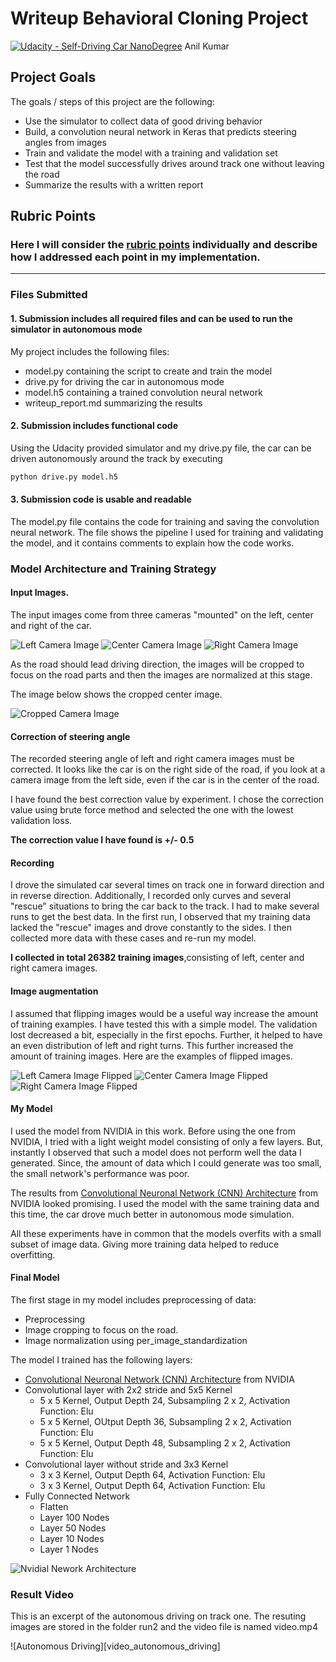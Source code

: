 # Writeup Behavioral Cloning Project
[![Udacity - Self-Driving Car NanoDegree](https://s3.amazonaws.com/udacity-sdc/github/shield-carnd.svg)](http://www.udacity.com/drive)
Anil Kumar


## Project Goals

The goals / steps of this project are the following:
* Use the simulator to collect data of good driving behavior
* Build, a convolution neural network in Keras that predicts steering angles from images
* Train and validate the model with a training and validation set
* Test that the model successfully drives around track one without leaving the road
* Summarize the results with a written report

[//]: # (Image References)

[image_nvidia_model]: ./report/model_architecture.png "Model Visualization"
[center_image]: ./report/center_camera.jpg "Center Training Image"
[left_image]: ./report/left_camera.jpg "Left Training Image"
[right_image]: ./report/right_camera.jpg "Right Training Image"
[center_image_cropped]: ./report/center_image_cropped.jpg "Cropped Center Training Image"
[center_image_flipped]: ./report/center_camera_flipped.jpg "Flipped Center Training Image"
[left_image_flipped]: ./report/left_camera_flipped.jpg "Flipped Left Training Image"
[right_image_flipped]: ./report/right_camera_flipped.jpg "Flipped Right Training Image"

## Rubric Points
### Here I will consider the [rubric points](https://review.udacity.com/#!/rubrics/432/view) individually and describe how I addressed each point in my implementation.

---
### Files Submitted

#### 1. Submission includes all required files and can be used to run the simulator in autonomous mode

My project includes the following files:
* model.py containing the script to create and train the model
* drive.py for driving the car in autonomous mode
* model.h5 containing a trained convolution neural network 
* writeup_report.md summarizing the results

#### 2. Submission includes functional code
Using the Udacity provided simulator and my drive.py file, the car can be driven autonomously around the track by executing 

```sh
python drive.py model.h5
```

#### 3. Submission code is usable and readable

The model.py file contains the code for training and saving the convolution neural network. The file shows the pipeline I used for training and validating the model, and it contains comments to explain how the code works.

### Model Architecture and Training Strategy

#### Input Images.

The input images come from three cameras "mounted" on the left, center and right of the car.

![Left Camera Image][left_image] ![Center Camera Image][center_image] ![Right Camera Image][right_image]

As the road should lead driving direction, the images will be cropped to focus on the road parts and then the images are normalized at this stage.

The image below shows the cropped center image.

![Cropped Camera Image][center_image_cropped]


#### Correction of steering angle

The recorded steering angle of left and right camera images must be corrected. It looks like the car is on the right side of the road, if you look at a camera image from the left side, even if the car is in the center of the road.

I have found the best correction value by experiment. I chose the correction value using brute force method and selected the one with the lowest validation loss.

**The correction value I have found is +/- 0.5**


#### Recording

I drove the simulated car several times on track one in forward direction and in reverse direction. Additionally, I recorded only curves and several "rescue" situations to bring the car back to the track. I had to make several runs to get the best data. In the first run, I observed that my training data lacked the "rescue" images and drove constantly to the sides. I then collected more data with these cases and re-run my model.

**I collected in total 26382 training images**,consisting of left, center and right camera images.


#### Image augmentation

I assumed that flipping images would be a useful way increase the amount of training examples. I have tested this with a simple model. The validation lost decreased a bit, especially in the first epochs. Further, it helped to have an even distribution of left and right turns. This further increased the amount of training images. Here are the examples of flipped images.

![Left Camera Image Flipped][left_image_flipped] ![Center Camera Image Flipped][center_image_flipped] ![Right Camera Image Flipped][right_image_flipped]

#### My Model

I used the model from NVIDIA in this work. Before using the one from NVIDIA, I tried with a light weight model consisting of only a few layers. But, instantly I observed that such a model does not perform well the data I generated. Since, the amount of data which I could generate was too small, the small network's performance was poor.

The results from [Convolutional Neuronal Network (CNN) Architecture](https://devblogs.nvidia.com/deep-learning-self-driving-cars/) from NVIDIA looked promising. I used the model with the same training data and this time, the car drove much better in autonomous mode simulation.

All these experiments have in common that the models overfits with a small subset of image data. Giving more training data helped to reduce overfitting. 

#### Final Model

The first stage in my model includes preprocessing of data:

* Preprocessing
 * Image cropping to focus on the road.
 * Image normalization using per_image_standardization
 

The model I trained has the following layers:


* [Convolutional Neuronal Network (CNN) Architecture](https://devblogs.nvidia.com/deep-learning-self-driving-cars/) from NVIDIA
 * Convolutional layer with 2x2 stride and 5x5 Kernel
   * 5 x 5 Kernel, Output Depth 24, Subsampling 2 x 2, Activation Function: Elu
   * 5 x 5 Kernel, OUtput Depth 36, Subsampling 2 x 2, Activation Function: Elu
   * 5 x 5 Kernel, Output Depth 48, Subsampling 2 x 2, Activation Function: Elu
 * Convolutional layer without stride and 3x3 Kernel
   * 3 x 3 Kernel, Output Depth 64, Activation Function: Elu
   * 3 x 3 Kernel, Output Depth 64, Activation Function: Elu
 * Fully Connected Network
   * Flatten
   * Layer 100 Nodes
   * Layer 50 Nodes
   * Layer 10 Nodes
   * Layer 1 Nodes

![Nvidial Nework Architecture][image_nvidia_model]


### Result Video

This is an excerpt of the autonomous driving on track one. The resuting images are stored in the folder run2 and the video file is named video.mp4

![Autonomous Driving][video_autonomous_driving]

